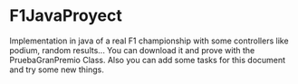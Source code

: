 # F1JavaProyect
Implementation in java of a real F1 championship with some controllers like podium, random results...
You can download it and prove with the PruebaGranPremio Class.
Also you can add some tasks for this document and try some new things.
